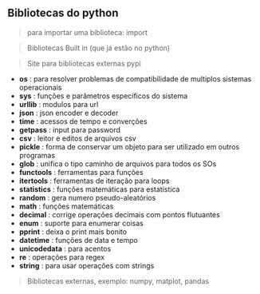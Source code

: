 ## Bibliotecas do python
> para importar uma biblioteca: import <nome-da-biblioteca>

> Bibliotecas Built in (que já estão no python)

> Site para bibliotecas externas pypi


* **os** : para resolver problemas de compatibilidade de multiplos sistemas operacionais 
* **sys** : funções e parâmetros específicos do sistema
* **urllib** : modulos para url
* **json** : json encoder e decoder 
* **time** : acessos de tempo e converções 
* **getpass** : input para password
* **csv** : leitor e editos de arquivos csv
* **pickle** : forma de conservar um objeto para ser utilizado em outros programas 
* **glob** : unifica o tipo caminho de arquivos para todos os SOs
* **functools** : ferramentas para funções 
* **itertools** : ferramentas de iteração para loops
* **statistics** : funções matemáticas para estatística 
* **random** : gera numero pseudo-aleatórios
* **math** : funções matemáticas
* **decimal** : corrige operações decimais com pontos flutuantes
* **enum** : suporte para enumerar coisas 
* **pprint** : deixa o print mais bonito 
* **datetime** : funções de data e tempo
* **unicodedata** : para acentos 
* **re** : operações para regex 
* **string** : para usar operações com strings

> Bibliotecas externas, exemplo: numpy, matplot, pandas
